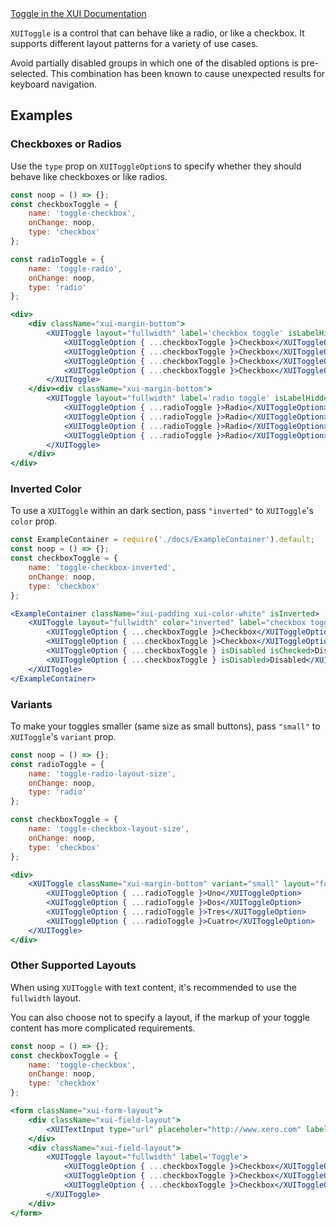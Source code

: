<div class="xui-margin-vertical">
	<a href="../section-building-blocks-controls-toggle.html" isDocLink>Toggle in the XUI Documentation</a>
</div>

`XUIToggle` is a control that can behave like a radio, or like a checkbox. It supports different layout patterns for a variety of use cases.

Avoid partially disabled groups in which one of the disabled options is pre-selected. This combination has been known to cause unexpected results for keyboard navigation.

## Examples

### Checkboxes or Radios

Use the `type` prop on `XUIToggleOption`s to specify whether they should behave like checkboxes or like radios.

```jsx
const noop = () => {};
const checkboxToggle = {
	name: 'toggle-checkbox',
	onChange: noop,
	type: 'checkbox'
};

const radioToggle = {
	name: 'toggle-radio',
	onChange: noop,
	type: 'radio'
};

<div>
	<div className="xui-margin-bottom">
		<XUIToggle layout="fullwidth" label='checkbox toggle' isLabelHidden>
			<XUIToggleOption { ...checkboxToggle }>Checkbox</XUIToggleOption>
			<XUIToggleOption { ...checkboxToggle }>Checkbox</XUIToggleOption>
			<XUIToggleOption { ...checkboxToggle }>Checkbox</XUIToggleOption>
			<XUIToggleOption { ...checkboxToggle }>Checkbox</XUIToggleOption>
		</XUIToggle>
	</div><div className="xui-margin-bottom">
		<XUIToggle layout="fullwidth" label='radio toggle' isLabelHidden>
			<XUIToggleOption { ...radioToggle }>Radio</XUIToggleOption>
			<XUIToggleOption { ...radioToggle }>Radio</XUIToggleOption>
			<XUIToggleOption { ...radioToggle }>Radio</XUIToggleOption>
			<XUIToggleOption { ...radioToggle }>Radio</XUIToggleOption>
		</XUIToggle>
	</div>
</div>
```

### Inverted Color

To use a `XUIToggle` within an dark section, pass `"inverted"` to `XUIToggle`'s `color` prop.

```jsx
const ExampleContainer = require('./docs/ExampleContainer').default;
const noop = () => {};
const checkboxToggle = {
	name: 'toggle-checkbox-inverted',
	onChange: noop,
	type: 'checkbox'
};

<ExampleContainer className="xui-padding xui-color-white" isInverted>
	<XUIToggle layout="fullwidth" color="inverted" label="checkbox toggle" isLabelHidden>
		<XUIToggleOption { ...checkboxToggle }>Checkbox</XUIToggleOption>
		<XUIToggleOption { ...checkboxToggle }>Checkbox</XUIToggleOption>
		<XUIToggleOption { ...checkboxToggle } isDisabled isChecked>Disabled</XUIToggleOption>
		<XUIToggleOption { ...checkboxToggle } isDisabled>Disabled</XUIToggleOption>
	</XUIToggle>
</ExampleContainer>
```

### Variants

To make your toggles smaller (same size as small buttons), pass `"small"` to `XUIToggle`'s `variant` prop.

```jsx
const noop = () => {};
const radioToggle = {
	name: 'toggle-radio-layout-size',
	onChange: noop,
	type: 'radio'
};

const checkboxToggle = {
	name: 'toggle-checkbox-layout-size',
	onChange: noop,
	type: 'checkbox'
};

<div>
	<XUIToggle className="xui-margin-bottom" variant="small" layout="fullwidth" label='radio toggle' isLabelHidden>
		<XUIToggleOption { ...radioToggle }>Uno</XUIToggleOption>
		<XUIToggleOption { ...radioToggle }>Dos</XUIToggleOption>
		<XUIToggleOption { ...radioToggle }>Tres</XUIToggleOption>
		<XUIToggleOption { ...radioToggle }>Cuatro</XUIToggleOption>
	</XUIToggle>
</div>
```

### Other Supported Layouts

When using `XUIToggle` with text content, it's recommended to use the `fullwidth` layout.

You can also choose not to specify a layout, if the markup of your toggle content has more complicated requirements.

```jsx
const noop = () => {};
const checkboxToggle = {
	name: 'toggle-checkbox',
	onChange: noop,
	type: 'checkbox'
};

<form className="xui-form-layout">
	<div className="xui-field-layout">
		<XUITextInput type="url" placeholer="http://www.xero.com" label="Input" />
	</div>
	<div className="xui-field-layout">
		<XUIToggle layout="fullwidth" label='Toggle'>
			<XUIToggleOption { ...checkboxToggle }>Checkbox</XUIToggleOption>
			<XUIToggleOption { ...checkboxToggle }>Checkbox</XUIToggleOption>
			<XUIToggleOption { ...checkboxToggle }>Checkbox</XUIToggleOption>
		</XUIToggle>
	</div>
</form>

```
